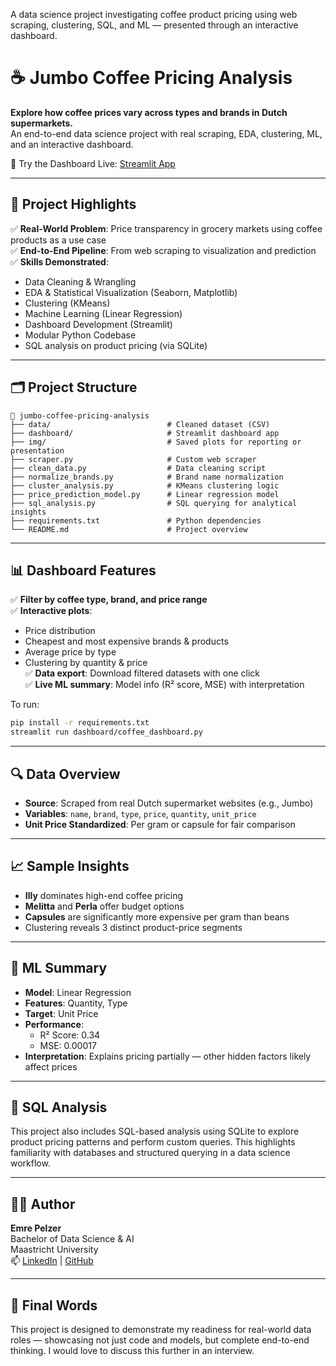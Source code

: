 A data science project investigating coffee product pricing using web scraping, clustering, SQL, and ML — presented through an interactive dashboard.

# ☕ Jumbo Coffee Pricing Analysis

**Explore how coffee prices vary across types and brands in Dutch supermarkets.**  
An end-to-end data science project with real scraping, EDA, clustering, ML, and an interactive dashboard.

🔗 Try the Dashboard Live: [Streamlit App](https://emrepel03-jumbo-coffee.streamlit.app)

---

## 🚀 Project Highlights

✅ **Real-World Problem**: Price transparency in grocery markets using coffee products as a use case  
✅ **End-to-End Pipeline**: From web scraping to visualization and prediction  
✅ **Skills Demonstrated**:
- Data Cleaning & Wrangling
- EDA & Statistical Visualization (Seaborn, Matplotlib)
- Clustering (KMeans)
- Machine Learning (Linear Regression)
- Dashboard Development (Streamlit)
- Modular Python Codebase
- SQL analysis on product pricing (via SQLite)

---

## 🗂️ Project Structure

```
📁 jumbo-coffee-pricing-analysis
├── data/                          # Cleaned dataset (CSV)
├── dashboard/                     # Streamlit dashboard app
├── img/                           # Saved plots for reporting or presentation
├── scraper.py                     # Custom web scraper
├── clean_data.py                  # Data cleaning script
├── normalize_brands.py            # Brand name normalization
├── cluster_analysis.py            # KMeans clustering logic
├── price_prediction_model.py      # Linear regression model
├── sql_analysis.py                # SQL querying for analytical insights
├── requirements.txt               # Python dependencies
└── README.md                      # Project overview
```

---

## 📊 Dashboard Features

✅ **Filter by coffee type, brand, and price range**  
✅ **Interactive plots**:  
- Price distribution  
- Cheapest and most expensive brands & products  
- Average price by type  
- Clustering by quantity & price  
✅ **Data export**: Download filtered datasets with one click  
✅ **Live ML summary**: Model info (R² score, MSE) with interpretation

To run:
```bash
pip install -r requirements.txt
streamlit run dashboard/coffee_dashboard.py
```

---

## 🔍 Data Overview

- **Source**: Scraped from real Dutch supermarket websites (e.g., Jumbo)
- **Variables**: `name`, `brand`, `type`, `price`, `quantity`, `unit_price`
- **Unit Price Standardized**: Per gram or capsule for fair comparison

---

## 📈 Sample Insights

- **Illy** dominates high-end coffee pricing  
- **Melitta** and **Perla** offer budget options  
- **Capsules** are significantly more expensive per gram than beans  
- Clustering reveals 3 distinct product-price segments  

---

## 🧠 ML Summary

- **Model**: Linear Regression  
- **Features**: Quantity, Type  
- **Target**: Unit Price  
- **Performance**:  
  - R² Score: 0.34  
  - MSE: 0.00017  
- **Interpretation**: Explains pricing partially — other hidden factors likely affect prices

---

## 🧾 SQL Analysis

This project also includes SQL-based analysis using SQLite to explore product pricing patterns and perform custom queries. This highlights familiarity with databases and structured querying in a data science workflow.

---

## 👨‍💻 Author

**Emre Pelzer**  
Bachelor of Data Science & AI  
Maastricht University  
📫 [LinkedIn](https://www.linkedin.com/in/emre-pelzer-b14148324) | [GitHub](https://github.com/emrepel03)

---

## 🏁 Final Words

This project is designed to demonstrate my readiness for real-world data roles — showcasing not just code and models, but complete end-to-end thinking. I would love to discuss this further in an interview.